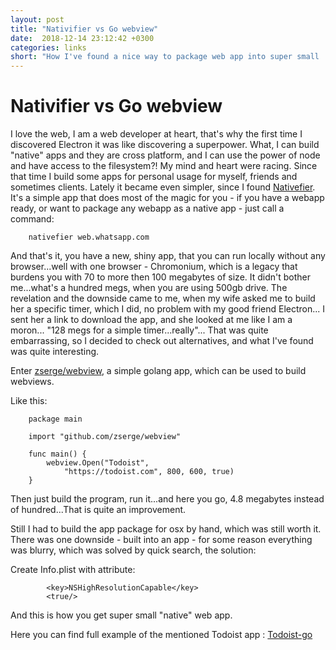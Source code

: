 ```yaml
---
layout: post
title: "Nativifier vs Go webview"
date:  2018-12-14 23:12:42 +0300
categories: links
short: "How I've found a nice way to package web app into super small 'native' app"
---
```



# Nativifier vs Go webview

I love the web, I am a web developer at heart, that's why the first time I discovered Electron it was like discovering a superpower. What, I can build "native" apps and they are cross platform, and I can use the power of node and have access to the filesystem?! My mind and heart were racing. 
Since that time I build some apps for personal usage for myself, friends and sometimes clients. Lately it became even simpler, since I found [Nativefier](https://github.com/jiahaog/Nativefier). It's a simple app that does most of the magic for you - if you have a webapp ready, or want to package any webapp as a native app - just call a command: 
		
		nativefier web.whatsapp.com

And that's it, you have a new, shiny app, that you can run locally without any browser...well with one browser - Chromonium, which is a legacy that burdens you with 70 to more then 100 megabytes of size. 
It didn't bother me...what's a hundred megs, when you are using 500gb drive.
The revelation and the downside came to me, when my wife asked me to build her a specific timer, which I did, no problem with my good friend Electron... I sent her a link to download the app, and she looked at me like I am a moron... "128 megs for a simple timer...really"... That was quite embarrassing, so I decided to check out alternatives, and what I've found was quite interesting.

Enter [zserge/webview](https://github.com/zserge/webview), a simple golang app, which can be used to build webviews.

Like this:

		package main

		import "github.com/zserge/webview"

		func main() {
			webview.Open("Todoist",
				"https://todoist.com", 800, 600, true)
		}

Then just build the program, run it...and here you go, 4.8 megabytes instead of hundred...That is quite an improvement. 

Still I had to build the app package for osx by hand, which was still worth it. There was one downside - built into an app - for some reason everything was blurry, which was solved by quick search, the solution:

Create Info.plist with attribute:

		    <key>NSHighResolutionCapable</key>
    		<true/>

And this is how you get super small "native" web app.

Here you can find full example of the mentioned Todoist app : [Todoist-go](git@github.com:DKunin/todoist-go.git)